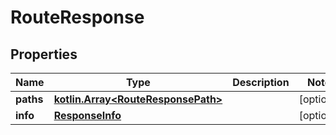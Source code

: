 # RouteResponse

## Properties
Name | Type | Description | Notes
------------ | ------------- | ------------- | -------------
**paths** | [**kotlin.Array&lt;RouteResponsePath&gt;**](RouteResponsePath.md) |  |  [optional]
**info** | [**ResponseInfo**](ResponseInfo.md) |  |  [optional]
